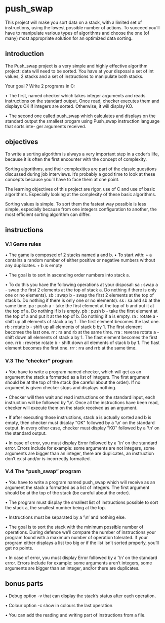# push_swap
This project will make you sort data on a stack, with a limited set of instructions, using the lowest possible number 
of actions. 
To succeed you’ll have to manipulate various types of algorithms and choose the one (of many) most appropriate 
solution for an optimized data sorting.

## introduction
The Push_swap project is a very simple and highly effective algorithm project: data will need to be sorted. 
You have at your disposal a set of int values, 2 stacks and a set of instructions to manipulate both stacks.

Your goal ? Write 2 programs in C:

• The first, named checker which takes integer arguments and reads instructions on the standard output. 
Once read, checker executes them and displays OK if integers are sorted. Otherwise, it will display KO.

• The second one called push_swap which calculates and displays on the standard output the smallest progam using 
Push_swap instruction language that sorts inte- ger arguments received.

## objectives
To write a sorting algorithm is always a very important step in a coder’s life, 
because it is often the first encounter with the concept of complexity.

Sorting algorithms, and their complexities are part of the classic questions discussed during job interviews. 
It’s probably a good time to look at these concepts because you’ll have to face them at one point.

The learning objectives of this project are rigor, use of C and use of basic algorithms. 
Especially looking at the complexity of these basic algorithms.

Sorting values is simple. To sort them the fastest way possible is less simple, especially because from one 
integers configuration to another, the most efficient sorting algorithm can differ.

## instructions
### V.1 Game rules
• The game is composed of 2 stacks named a and b. • To start with:
  ◦ a contains a random number of either positive or negative numbers without any duplicates.
  ◦ b is empty

• The goal is to sort in ascending order numbers into stack a.

• To do this you have the following operations at your disposal:
  sa : swap a - swap the first 2 elements at the top of stack a. Do nothing if there is only one or no elements).
  sb : swap b - swap the first 2 elements at the top of stack b. Do nothing if there is only one or no elements).
  ss : sa and sb at the same time.
  pa : push a - take the first element at the top of b and put it at the top of a. Do nothing if b is empty.
  pb : push b - take the first element at the top of a and put it at the top of b. Do nothing if a is empty.
  ra : rotate a - shift up all elements of stack a by 1. The first element becomes the last one.
  rb : rotate b - shift up all elements of stack b by 1. The first element becomes the last one.
  rr : ra and rb at the same time.
  rra : reverse rotate a - shift down all elements of stack a by 1. The flast element becomes the first one.
  rrb : reverse rotate b - shift down all elements of stack b by 1. The flast element becomes the first one.
  rrr : rra and rrb at the same time.
  
### V.3 The “checker” program
• You have to write a program named checker, which will get as an argument the stack a formatted as a list of integers. 
The first argument should be at the top of the stack (be careful about the order). 
If no argument is given checker stops and displays nothing.

• Checker will then wait and read instructions on the standard input, each instruction will be followed by ’\n’. 
Once all the instructions have been read, checker will execute them on the stack received as an argument.

• If after executing those instructions, stack a is actually sorted and b is empty, then checker must 
display "OK" followed by a ’\n’ on the standard output. In every other case, checker must display "KO" 
followed by a ’\n’ on the standard output.

• In case of error, you must display Error followed by a ’\n’ on the standard error. 
Errors include for example: some arguments are not integers, some arguments are bigger than an integer, 
there are duplicates, an instruction don’t exist and/or is incorrectly formatted.

### V.4 The “push_swap” program
• You have to write a program named push_swap which will receive as an argument the stack a formatted as a list of integers. 
The first argument should be at the top of the stack (be careful about the order).

• The program must display the smallest list of instructions possible to sort the stack a, the smallest number being at the top.

• Instructions must be separated by a ’\n’ and nothing else.

• The goal is to sort the stack with the minimum possible number of operations. During defence we’ll compare the 
number of instructions your program found with a maximum number of operation tolerated. 
If your program either displays a list too big or if the list isn’t sorted properly, you’ll get no points.

• In case of error, you must display Error followed by a ’\n’ on the standard error. 
Errors include for example: some arguments aren’t integers, some arguments are bigger than an integer, 
and/or there are duplicates.

## bonus parts
• Debug option -v that can display the stack’s status after each operation.

• Colour option -c show in colours the last operation.

• You can add the reading and writing part of instructions from a file.
